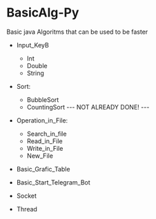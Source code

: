 # BasicAlg-Py
Basic java Algoritms that can be used to be faster

  - Input_KeyB
    - Int
    - Double
    - String
  - Sort:
    - BubbleSort
    - CountingSort
                                                           ---  NOT ALREADY DONE!  ---
                                                           
  - Operation_in_File:
    - Search_in_file
    - Read_in_File
    - Write_in_File
    - New_File
  - Basic_Grafic_Table
  - Basic_Start_Telegram_Bot
  - Socket
  - Thread

